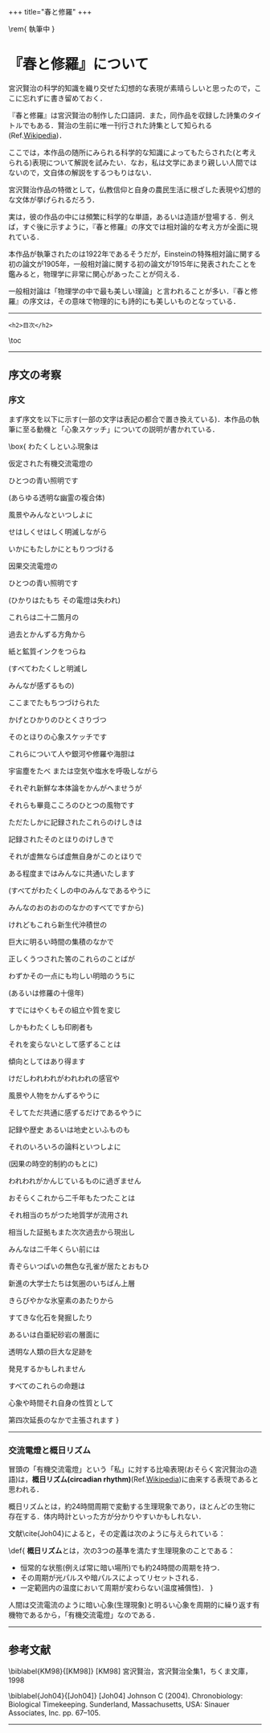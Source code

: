 +++
title="春と修羅"
+++

\rem{
  執筆中
}

# 『春と修羅』について

宮沢賢治の科学的知識を織り交ぜた幻想的な表現が素晴らしいと思ったので，ここに忘れずに書き留めておく．

『春と修羅』は宮沢賢治の制作した口語詞．また，同作品を収録した詩集のタイトルでもある．賢治の生前に唯一刊行された詩集として知られる(Ref.[Wikipedia](https://www.wikipedia.org/))．

ここでは，本作品の随所にみられる科学的な知識によってもたらされた(と考えられる)表現について解説を試みたい．なお，私は文学にあまり親しい人間ではないので，文自体の解説をするつもりはない．

宮沢賢治作品の特徴として，仏教信仰と自身の農民生活に根ざした表現や幻想的な文体が挙げられるだろう．

実は，彼の作品の中には頻繁に科学的な単語，あるいは造語が登場する．例えば，すぐ後に示すように，『春と修羅』の序文では相対論的な考え方が全面に現れている．

本作品が執筆されたのは1922年であるそうだが，Einsteinの特殊相対論に関する初の論文が1905年，一般相対論に関する初の論文が1915年に発表されたことを鑑みると，物理学に非常に関心があったことが伺える．

一般相対論は「物理学の中で最も美しい理論」と言われることが多い．『春と修羅』の序文は，その意味で物理的にも詩的にも美しいものとなっている．

---

~~~
<h2>目次</h2>
~~~

\toc

---

## 序文の考察

### 序文

まず序文を以下に示す(一部の文字は表記の都合で置き換えている)．本作品の執筆に至る動機と「心象スケッチ」についての説明が書かれている．

\box{
  わたくしといふ現象は

  仮定された有機交流電燈の

  ひとつの青い照明です

  (あらゆる透明な幽霊の複合体)

  風景やみんなといつしよに

  せはしくせはしく明滅しながら

  いかにもたしかにともりつづける

  因果交流電燈の

  ひとつの青い照明です

  (ひかりはたもち その電燈は失われ)

  これらは二十二箇月の

  過去とかんずる方角から

  紙と鉱質インクをつらね

  (すべてわたくしと明滅し
  
  みんなが感ずるもの)

  ここまでたもちつづけられた

  かげとひかりのひとくさりづつ

  そのとほりの心象スケッチです

  これらについて人や銀河や修羅や海胆は

  宇宙塵をたべ または空気や塩水を呼吸しながら

  それぞれ新鮮な本体論をかんがへませうが
  
  それらも畢竟こころのひとつの風物です

  ただたしかに記録されたこれらのけしきは

  記録されたそのとほりのけしきで

  それが虚無ならば虚無自身がこのとほりで

  ある程度まではみんなに共通いたします

  (すべてがわたくしの中のみんなであるやうに
  
  みんなのおのおののなかのすべてですから)

  けれどもこれら新生代沖積世の

  巨大に明るい時間の集積のなかで

  正しくうつされた筈のこれらのことばが

  わずかその一点にも均しい明暗のうちに

  (あるいは修羅の十億年)

  すでにはやくもその組立や質を変じ

  しかもわたくしも印刷者も

  それを変らないとして感ずることは

  傾向としてはあり得ます

  けだしわれわれがわれわれの感官や

  風景や人物をかんずるやうに

  そしてただ共通に感ずるだけであるやうに

  記録や歴史 あるいは地史といふものも

  それのいろいろの論料といつしよに

  (因果の時空的制約のもとに)

  われわれがかんじているものに過ぎません

  おそらくこれから二千年もたつたことは

  それ相当のちがつた地質学が流用され

  相当した証拠もまた次次過去から現出し

  みんなは二千年くらい前には

  青ぞらいつぱいの無色な孔雀が居たとおもひ

  新進の大学士たちは気圏のいちばん上層

  きらびやかな氷窒素のあたりから

  すてきな化石を発掘したり

  あるいは白亜紀砂岩の層面に

  透明な人類の巨大な足跡を
  
  発見するかもしれません

  すべてのこれらの命題は

  心象や時間それ自身の性質として

  第四次延長のなかで主張されます
}

---

### 交流電燈と概日リズム

冒頭の「有機交流電燈」という「私」に対する比喩表現(おそらく宮沢賢治の造語)は，**概日リズム(circadian rhythm)**(Ref.[Wikipedia](https://en.wikipedia.org/wiki/Circadian_rhythm))に由来する表現であると思われる．

概日リズムとは，約24時間周期で変動する生理現象であり，ほとんどの生物に存在する．体内時計といった方が分かりやすいかもしれない．

文献\cite{Joh04}によると，その定義は次のように与えられている：

\def{
  **概日リズム**とは，次の3つの基準を満たす生理現象のことである：
  * 恒常的な状態(例えば常に暗い場所)でも約24時間の周期を持つ．
  * その周期が光パルスや暗パルスによってリセットされる．
  * 一定範囲内の温度において周期が変わらない(温度補償性)．
}

人間は交流電流のように暗い心象(生理現象)と明るい心象を周期的に繰り返す有機物であるから，「有機交流電燈」なのである．

---

## 参考文献

\biblabel{KM98}{[KM98]}
[KM98] 宮沢賢治，宮沢賢治全集1，ちくま文庫，1998

\biblabel{Joh04}{[Joh04]}
[Joh04] Johnson C (2004). Chronobiology: Biological Timekeeping. Sunderland, Massachusetts, USA: Sinauer Associates, Inc. pp. 67–105.

---